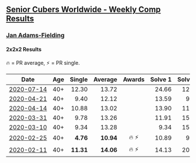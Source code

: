 <style>table {white-space: nowrap;}</style>

## [Senior Cubers Worldwide - Weekly Comp Results](/scw-comp/results/)
### [Jan Adams-Fielding](README.md)
#### 2x2x2 Results

<span style="white-space: nowrap;">🔥 = PR average</span>, <span style="white-space: nowrap;">⚡ = PR single</span>.

| Date | Age | Single | Average | Awards | Solve 1 | Solve 2 | Solve 3 | Solve 4 | Solve 5 | Video |
| :--: | :--: | --: | --: | :--: | --: | --: | --: | --: | --: | :-- |
| [2020-07-14](../../results/2020-07-14/222.md) | 40+ | 12.30 | 13.72 |  | 24.66 | 12.60 | 14.50 | 12.30 | 14.05 | [Link](https://www.facebook.com/events/1157754364595802/permalink/1162789217425650) |
| [2020-04-21](../../results/2020-04-21/222.md) | 40+ | 9.40 | 12.12 |  | 13.59 | 9.40 | 10.64 | 13.72 | 12.12 | [Link](https://www.facebook.com/events/880278499062375/permalink/884255768664648) |
| [2020-04-14](../../results/2020-04-14/222.md) | 40+ | 10.88 | 13.02 |  | 13.90 | 11.63 | 10.88 | 28.15 | 13.54 | [Link](https://www.facebook.com/events/982619255468618/permalink/987498808313996) |
| [2020-03-31](../../results/2020-03-31/222.md) | 40+ | 9.78 | 13.26 |  | 11.91 | 15.28 | 14.93 | 12.93 | 9.78 | [Link](https://www.facebook.com/events/637372103486119/permalink/641368433086486) |
| [2020-03-10](../../results/2020-03-10/222.md) | 40+ | 9.34 | 13.28 |  | 9.34 | 15.48 | 13.65 | 13.33 | 12.86 | [Link](https://www.facebook.com/events/654143022005686/permalink/657840614969260) |
| [2020-02-25](../../results/2020-02-25/222.md) | 40+ | **4.76** | **10.94** | 🔥 ⚡ | 10.89 | 9.73 | 13.52 | 12.20 | **4.76** | [Link](https://www.facebook.com/events/2972213492840148/permalink/2982607318467432) |
| [2020-02-11](../../results/2020-02-11/222.md) | 40+ | **11.31** | **14.06** | 🔥 ⚡ | 14.13 | 20.48 | 16.65 | 11.39 | **11.31** | [Link](https://www.facebook.com/events/176704156956327/permalink/180508603242549) |


<!-- Global site tag (gtag.js) - Google Analytics -->
<script async src="https://www.googletagmanager.com/gtag/js?id=UA-86348435-3"></script>
<script>window.dataLayer = window.dataLayer || []; function gtag() {dataLayer.push(arguments);} gtag('js', new Date()); gtag('config', 'UA-86348435-3');</script>
